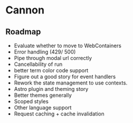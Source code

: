 # Cannon

## Roadmap
- Evaluate whether to move to WebContainers
- Error handling (429/ 500)
- Pipe through modal url correctly
- Cancellability of run
- better term color code support
- Figure out a good story for event handlers
- Rework the state management to use contexts.
- Astro plugin and theming story
- Better themes generally
- Scoped styles
- Other language support
- Request caching + cache invalidation
